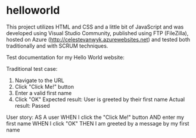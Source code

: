 # helloworld

This project utilizes HTML and CSS and a little bit of JavaScript and was developed using Visual Studio Community, published using FTP (FileZilla), hosted on Azure (http://celestevanwyk.azurewebsites.net) and tested both traditionally and with SCRUM techniques. 

Test documentation for my Hello World website:

Traditional test case:
1.	Navigate to the URL
2.  Click "Click Me!" button
2.	Enter a valid first name
3.	Click "OK"
Expected result: User is greeted by their first name
Actual result: Passed

User story:
AS A user WHEN I click the "Click Me!" button AND enter my first name WHEN I click "OK" THEN I am greeted by a message by my first name
